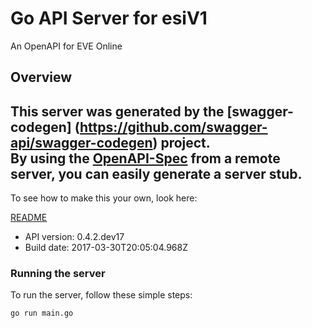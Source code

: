 # Go API Server for esiV1

An OpenAPI for EVE Online

## Overview
This server was generated by the [swagger-codegen]
(https://github.com/swagger-api/swagger-codegen) project.  
By using the [OpenAPI-Spec](https://github.com/OAI/OpenAPI-Specification) from a remote server, you can easily generate a server stub.  
-

To see how to make this your own, look here:

[README](https://github.com/swagger-api/swagger-codegen/blob/master/README.md)

- API version: 0.4.2.dev17
- Build date: 2017-03-30T20:05:04.968Z


### Running the server
To run the server, follow these simple steps:

```
go run main.go
```


